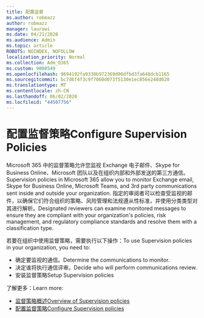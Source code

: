 ```yaml
---
title: 配置监督
ms.author: robmazz
author: robmazz
manager: laurawi
ms.date: 04/21/2020
ms.audience: Admin
ms.topic: article
ROBOTS: NOINDEX, NOFOLLOW
localization_priority: Normal
ms.collection: Adm_O365
ms.custom: 9000549
ms.openlocfilehash: 9694192fa9338b972369d06dfbd3fa648dcb1165
ms.sourcegitcommit: bc7d6f4f3c9f7060d073f5130e1ec856e248d020
ms.translationtype: MT
ms.contentlocale: zh-CN
ms.lasthandoff: 06/02/2020
ms.locfileid: "44507756"
---
```

# <a name="configure-supervision-policies"></a><span data-ttu-id="17a75-102">配置监督策略</span><span class="sxs-lookup"><span data-stu-id="17a75-102">Configure Supervision Policies</span></span>

<span data-ttu-id="17a75-103">Microsoft 365 中的监督策略允许您监视 Exchange 电子邮件、Skype for Business Online、Microsoft 团队以及在组织内部和外部发送的第三方通信。</span><span class="sxs-lookup"><span data-stu-id="17a75-103">Supervision policies in Microsoft 365 allow you to monitor Exchange email, Skype for Business Online, Microsoft Teams, and 3rd party communications sent inside and outside your organization.</span></span> <span data-ttu-id="17a75-104">指定的审阅者可以检查受监视的邮件，以确保它们符合组织的策略、风险管理和法规遵从性标准，并使用分类类型对其进行解析。</span><span class="sxs-lookup"><span data-stu-id="17a75-104">Designated reviewers can examine monitored messages to ensure they are compliant with your organization's policies, risk management, and regulatory compliance standards and resolve them with a classification type.</span></span>

<span data-ttu-id="17a75-105">若要在组织中使用监督策略，需要执行以下操作：</span><span class="sxs-lookup"><span data-stu-id="17a75-105">To use Supervision policies in your organization, you need to:</span></span>

- <span data-ttu-id="17a75-106">确定要监视的通信。</span><span class="sxs-lookup"><span data-stu-id="17a75-106">Determine the communications to monitor.</span></span>
- <span data-ttu-id="17a75-107">决定谁将执行通信评审。</span><span class="sxs-lookup"><span data-stu-id="17a75-107">Decide who will perform communications review.</span></span>
- <span data-ttu-id="17a75-108">安装监督策略</span><span class="sxs-lookup"><span data-stu-id="17a75-108">Setup Supervision policies</span></span>

<span data-ttu-id="17a75-109">了解更多：</span><span class="sxs-lookup"><span data-stu-id="17a75-109">Learn more:</span></span>

- [<span data-ttu-id="17a75-110">监督策略概述</span><span class="sxs-lookup"><span data-stu-id="17a75-110">Overview of Supervision policies</span></span>](https://docs.microsoft.com/microsoft-365/compliance/supervision-policies)
- [<span data-ttu-id="17a75-111">配置监督策略</span><span class="sxs-lookup"><span data-stu-id="17a75-111">Configure Supervision policies</span></span>](https://docs.microsoft.com/microsoft-365/compliance/configure-supervision-policies)
